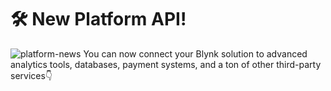 # 🛠️ New Platform API!
![platform-news](https://github.com/blynkkk/news/assets/120122081/070b2703-bbc0-4275-8621-9aefe2868290)
You can now connect your Blynk solution to advanced analytics tools, databases, payment systems, and a ton of other third-party services👇  
